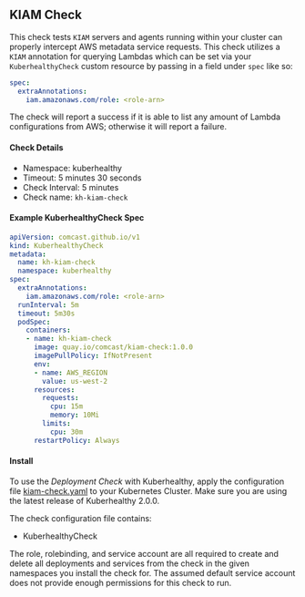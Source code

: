 ## KIAM Check

This check tests `KIAM` servers and agents running within your cluster can properly intercept AWS metadata service requests. This check utilizes a `KIAM` annotation for querying Lambdas which can be set via your `KuberhealthyCheck` custom resource by passing in a field under `spec` like so:

```yaml
spec:
  extraAnnotations:
    iam.amazonaws.com/role: <role-arn>
```

The check will report a success if it is able to list any amount of Lambda configurations from AWS; otherwise it will report a failure.

#### Check Details

- Namespace: kuberhealthy
- Timeout: 5 minutes 30 seconds
- Check Interval: 5 minutes
- Check name: `kh-kiam-check`

#### Example KuberhealthyCheck Spec

```yaml
apiVersion: comcast.github.io/v1
kind: KuberhealthyCheck
metadata:
  name: kh-kiam-check
  namespace: kuberhealthy
spec:
  extraAnnotations:
    iam.amazonaws.com/role: <role-arn>
  runInterval: 5m
  timeout: 5m30s
  podSpec:
    containers:
    - name: kh-kiam-check
      image: quay.io/comcast/kiam-check:1.0.0
      imagePullPolicy: IfNotPresent
      env:
      - name: AWS_REGION
        value: us-west-2
      resources:
        requests:
          cpu: 15m
          memory: 10Mi
        limits:
          cpu: 30m
      restartPolicy: Always 
```

#### Install

To use the *Deployment Check* with Kuberhealthy, apply the configuration file [kiam-check.yaml](kiam-check.yaml) to your Kubernetes Cluster.
Make sure you are using the latest release of Kuberhealthy 2.0.0. 

The check configuration file contains:
- KuberhealthyCheck

The role, rolebinding, and service account are all required to create and delete all deployments and services from the check in the given namespaces you install the check for. The assumed default service account does not provide enough permissions for this check to run.